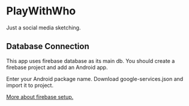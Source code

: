 # PlayWithWho
Just a social media sketching.
## Database Connection
This app uses firebase database as its main db. You should create a firebase project and add an Android app. 

Enter your Android package name. Download google-services.json and import it to project.

[More about firebase setup.](firebase.google.com/docs/android/setup)
